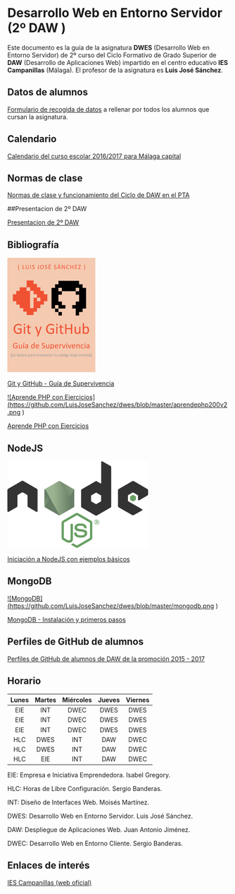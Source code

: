 # Desarrollo Web en Entorno Servidor (2º DAW )

Este documento es la guía de la asignatura **DWES** (Desarrollo Web en Entorno Servidor) de 2º curso del Ciclo Formativo de Grado Superior de **DAW** (Desarrollo de Aplicaciones Web) impartido en el centro educativo **IES Campanillas** (Málaga). El profesor de la asignatura es **Luis José Sánchez**.

## Datos de alumnos

[Formulario de recogida de datos](https://docs.google.com/forms/d/e/1FAIpQLSfeLD14YMtNoc-bJWAdqzW8PB6isP-ZK9GkTDSw0CjLGJ1mwg/viewform) a rellenar por todos los alumnos que cursan la asignatura.

## Calendario

[Calendario del curso escolar 2016/2017 para Málaga capital](Malaga1617_calendario.pdf)

## Normas de clase

[Normas de clase y funcionamiento del Ciclo de DAW en el PTA](normas_y_funcionamiento_daw.pdf)

##Presentacion de 2º DAW

[Presentacion de 2º DAW](https://rawgit.com/LuisJoseSanchez/presentacion-daw2/master/index.html)

## Bibliografía

<a href="https://leanpub.com/gitygithub/">![Git y GitHub - Guía de Supervivencia](https://github.com/LuisJoseSanchez/dwes/blob/master/gitygithub200.jpg
)</a>

[Git y GitHub - Guía de Supervivencia](https://leanpub.com/gitygithub/)

<a href="https://leanpub.com/aprendephpconejercicios">![Aprende PHP con Ejercicios]
(https://github.com/LuisJoseSanchez/dwes/blob/master/aprendephp200v2.png
)</a>

[Aprende PHP con Ejercicios](https://leanpub.com/aprendephpconejercicios)


## NodeJS

![NodeJS](https://github.com/LuisJoseSanchez/dwes/blob/master/nodejs.png)

[Iniciación a NodeJS con ejemplos básicos](https://github.com/LuisJoseSanchez/nodejs-iniciacion)

## MongoDB

<a href="https://github.com/LuisJoseSanchez/mongodb">![MongoDB]
(https://github.com/LuisJoseSanchez/dwes/blob/master/mongodb.png
)</a>

[MongoDB - Instalación y primeros pasos](https://github.com/LuisJoseSanchez/mongodb)

## Perfiles de GitHub de alumnos

[Perfiles de GitHub de alumnos de DAW de la promoción 2015 - 2017](https://github.com/LuisJoseSanchez/github-alumnos-daw-1517)

## Horario

| Lunes | Martes | Miércoles | Jueves | Viernes |
| :---: | :---:  |   :---:   | :---:  |  :---:  |
| EIE   | INT    | DWEC      | DWES   | DWES    |
| EIE   | INT    | DWEC      | DWES   | DWES    |
| EIE   | INT    | DWEC      | DWES   | DWES    |
| HLC   | DWES   | INT       | DAW    | DWEC    |
| HLC   | DWES   | INT       | DAW    | DWEC    |
| HLC   | EIE    | INT       | DAW    | DWEC    |


EIE: Empresa e Iniciativa Emprendedora. Isabel Gregory.

HLC: Horas de Libre Configuración. Sergio Banderas.

INT: Diseño de Interfaces Web. Moisés Martínez.

DWES: Desarrollo Web en Entorno Servidor. Luis José Sánchez.

DAW: Despliegue de Aplicaciones Web. Juan Antonio Jiménez.

DWEC: Desarrollo Web en Entorno Cliente. Sergio Banderas.

## Enlaces de interés

[IES Campanillas (web oficial)](http://iescampanillas.com/)
